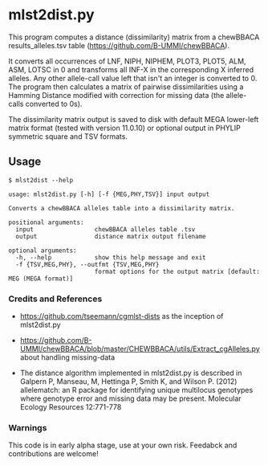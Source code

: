 # mlst2dist.py

This program computes a distance (dissimilarity) matrix from a chewBBACA results_alleles.tsv table
(https://github.com/B-UMMI/chewBBACA).

It converts all occurrences of LNF, NIPH, NIPHEM, PLOT3, PLOT5, ALM, ASM, LOTSC in 0 and transforms all INF-X in the corresponding X inferred alleles.
Any other allele-call value left that isn't an integer is converted to 0.
The program then calculates a matrix of pairwise dissimilarities using a Hamming Distance modified with correction for missing data (the allele-calls converted to 0s).

The dissimilarity matrix output is saved to disk with default MEGA lower-left matrix format (tested with version 11.0.10) or optional output in PHYLIP symmetric square and TSV formats.

## Usage

    $ mlst2dist --help

    usage: mlst2dist.py [-h] [-f {MEG,PHY,TSV}] input output

    Converts a chewBBACA alleles table into a dissimilarity matrix.

    positional arguments:
      input                 chewBBACA alleles table .tsv
      output                distance matrix output filename

    optional arguments:
      -h, --help            show this help message and exit
      -f {TSV,MEG,PHY}, --outfmt {TSV,MEG,PHY}
                            format options for the output matrix [default: MEG (MEGA format)]

### Credits and References

* https://github.com/tseemann/cgmlst-dists as the inception of mlst2dist.py

* https://github.com/B-UMMI/chewBBACA/blob/master/CHEWBBACA/utils/Extract_cgAlleles.py about handling missing-data 

* The distance algorithm implemented in mlst2dist.py is described in Galpern P, Manseau, M, Hettinga P, Smith K, and Wilson P. (2012) allelematch: an R package for identifying unique multilocus genotypes where genotype error and missing data may be present. Molecular Ecology Resources 12:771-778

### Warnings

This code is in early alpha stage, use at your own risk. Feedabck and contributions are welcome!
